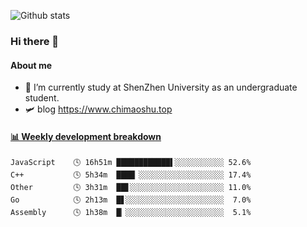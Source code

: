 ![Github stats](https://github-readme-stats.vercel.app/api?username=chimaoshu&show_icons=true&theme=cobalt)

### Hi there 👋

#### About me

- 🏫 I’m currently study at ShenZhen University as an undergraduate student.
- 🛩️ blog  https://www.chimaoshu.top

<!-- waka-box start -->
#### <a href="https://gist.github.com/e235103f6d3ace58395a9ff863c34467" target="_blank">📊 Weekly development breakdown</a>
```text
JavaScript    🕓 16h51m ████████████▌░░░░░░░░░░░ 52.6%
C++           🕓 5h34m  ████▏░░░░░░░░░░░░░░░░░░░ 17.4%
Other         🕓 3h31m  ██▋░░░░░░░░░░░░░░░░░░░░░ 11.0%
Go            🕓 2h13m  █▋░░░░░░░░░░░░░░░░░░░░░░  7.0%
Assembly      🕓 1h38m  █▏░░░░░░░░░░░░░░░░░░░░░░  5.1%
```
<!-- Powered by https://github.com/YouEclipse/waka-box-go . -->
<!-- waka-box end -->
